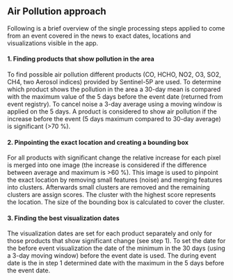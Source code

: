 ## Air Pollution approach
Following is a brief overview of the single processing steps applied to come from an event covered in the news to exact dates, locations and visualizations visible in the app.

#### 1. Finding products that show pollution in the area 
To find possible air pollution different products (CO, HCHO, NO2, O3, SO2, CH4, two Aerosol indices) provided by Sentinel-5P are used. To determine which product shows the pollution in the area a 30-day mean is compared with the maximum value of the 5 days before the event date (returned from event registry). To cancel noise a 3-day average using a moving window is applied on the 5 days. A product is considered to show air pollution if the increase before the event (5 days maximum compared to 30-day average) is significant (>70 %).

#### 2. Pinpointing the exact location and creating a bounding box
For all products with significant change the relative increase for each pixel is merged into one image (the increase is considered if the difference between average and maximum is >60 %). This image is used to pinpoint the exact location by removing small features (noise) and merging features into clusters. Afterwards small clusters are removed and the remaining clusters are assign scores. The cluster with the highest score represents the location. The size of the bounding box is calculated to cover the cluster. 

#### 3. Finding the best visualization dates
The visualization dates are set for each product separately and only for those products that show significant change (see step 1). To set the date for the before event visualization the date of the minimum in the 30 days (using a 3-day moving window) before the event date is used. The during event date is the in step 1 determined date with the maximum in the 5 days before the event date.